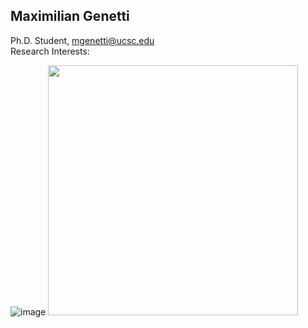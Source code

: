 ## Maximilian Genetti  
Ph.D. Student, mgenetti@ucsc.edu  
Research Interests:  

![image](https://user-images.githubusercontent.com/88911118/132071574-d9fee697-6b0d-47ee-8c75-56359e23fe85.png)
<img src='![image](https://user-images.githubusercontent.com/88911118/132071574-d9fee697-6b0d-47ee-8c75-56359e23fe85.png)' alt='' width='400'/>
